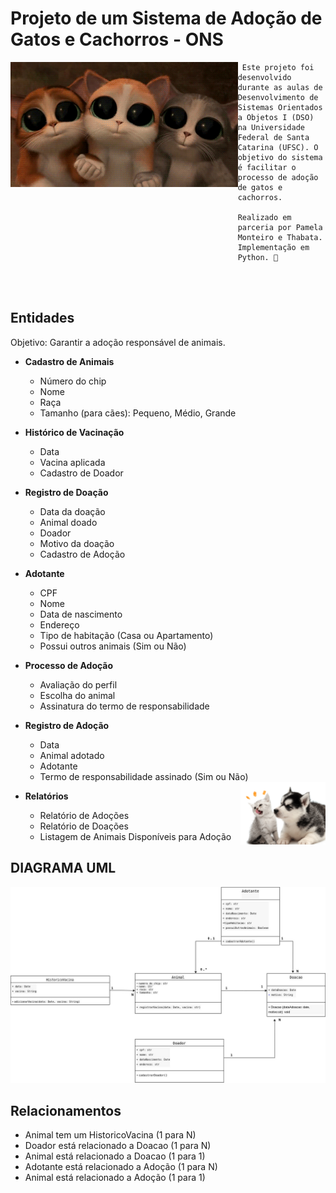 # Projeto de um Sistema de Adoção de Gatos e Cachorros - ONS

 <img align="left" height="200" src="gatos.gif">
 
     Este projeto foi desenvolvido durante as aulas de Desenvolvimento de Sistemas Orientados a Objetos I (DSO) na Universidade Federal de Santa Catarina (UFSC). O objetivo do sistema é facilitar o processo de adoção de gatos e cachorros.

    Realizado em parceria por Pamela Monteiro e Thabata.
    Implementação em Python. 🐍
    
<br>
<br>

## Entidades

Objetivo: Garantir a adoção responsável de animais.

- <p><strong> Cadastro de Animais </strong>

    *   Número do chip
    *   Nome
    *   Raça
    *   Tamanho (para cães): Pequeno, Médio, Grande

- <p><strong> Histórico de Vacinação </strong>

    *   Data
    *   Vacina aplicada
    *   Cadastro de Doador

- <p><strong> Registro de Doação </strong>

    *   Data da doação
    *   Animal doado
    *   Doador
    *   Motivo da doação
    *   Cadastro de Adoção

- <p><strong> Adotante </strong>

    *   CPF
    *   Nome
    *   Data de nascimento
    *   Endereço
    *   Tipo de habitação (Casa ou Apartamento)
    *   Possui outros animais (Sim ou Não)

- <p><strong> Processo de Adoção </strong>

    *   Avaliação do perfil
    *   Escolha do animal
    *   Assinatura do termo de responsabilidade

- <p><strong> Registro de Adoção </strong>

    *   Data
    *   Animal adotado
    *   Adotante
    *   Termo de responsabilidade assinado (Sim ou Não)

    <img align="right" height="100" src="gato-cao-amigos.gif">

- <p><strong> Relatórios </strong>
       
    *   Relatório de Adoções
    *   Relatório de Doações
    *   Listagem de Animais Disponíveis para Adoção

## DIAGRAMA UML


<img src="DIAGRAMA.jpeg">


## Relacionamentos

*   Animal tem um HistoricoVacina (1 para N)
*   Doador está relacionado a Doacao (1 para N)
*   Animal está relacionado a Doacao (1 para 1)
*   Adotante está relacionado a Adoção (1 para N)
*   Animal está relacionado a Adoção (1 para 1)



